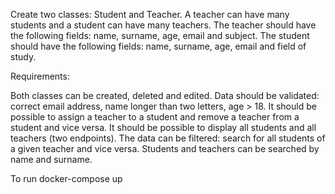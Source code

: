Create two classes: Student and Teacher. A teacher can have many students and a student can have many teachers. The teacher should have the following fields: name, surname, age, email and subject. The student should have the following fields: name, surname, age, email and field of study.

Requirements:

Both classes can be created, deleted and edited. Data should be validated: correct email address, name longer than two letters, age > 18.
It should be possible to assign a teacher to a student and remove a teacher from a student and vice versa.
It should be possible to display all students and all teachers (two endpoints).
The data can be filtered: search for all students of a given teacher and vice versa.
Students and teachers can be searched by name and surname.

To run  docker-compose up
